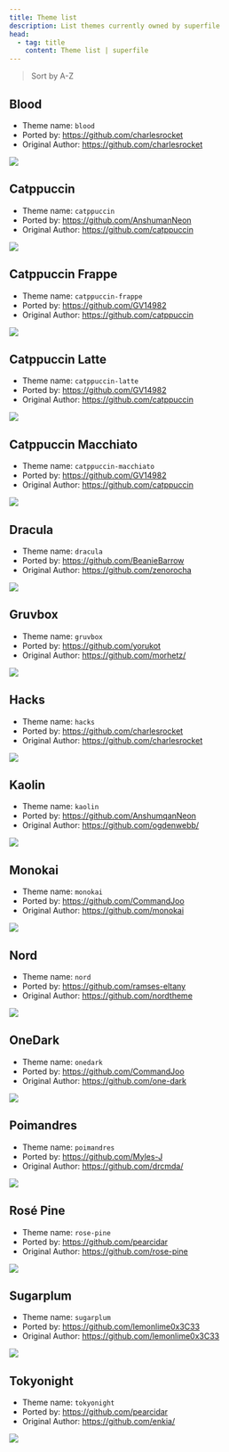 ```yaml
---
title: Theme list
description: List themes currently owned by superfile
head:
  - tag: title
    content: Theme list | superfile
---
```


> Sort by A-Z

## Blood

- Theme name: `blood`
- Ported by: https://github.com/charlesrocket
- Original Author: https://github.com/charlesrocket

![](https://github.com/yorukot/superfile/blob/main/asset/theme/blood.png?raw=true)

## Catppuccin

- Theme name: `catppuccin`
- Ported by: https://github.com/AnshumanNeon
- Original Author: https://github.com/catppuccin

![](https://github.com/yorukot/superfile/blob/main/asset/theme/catppuccin.png?raw=true)

## Catppuccin Frappe

- Theme name: `catppuccin-frappe`
- Ported by: https://github.com/GV14982
- Original Author: https://github.com/catppuccin

![](https://github.com/yorukot/superfile/blob/main/asset/theme/catppuccin-frappe.png?raw=true)

## Catppuccin Latte

- Theme name: `catppuccin-latte`
- Ported by: https://github.com/GV14982
- Original Author: https://github.com/catppuccin

![](https://github.com/yorukot/superfile/blob/main/asset/theme/catppuccin-latte.png?raw=true)

## Catppuccin Macchiato

- Theme name: `catppuccin-macchiato`
- Ported by: https://github.com/GV14982
- Original Author: https://github.com/catppuccin

![](https://github.com/yorukot/superfile/blob/main/asset/theme/catppuccin-macchiato.png?raw=true)

## Dracula

- Theme name: `dracula`
- Ported by: https://github.com/BeanieBarrow
- Original Author: https://github.com/zenorocha

![](https://github.com/yorukot/superfile/blob/main/asset/theme/dracula.png?raw=true)

## Gruvbox

- Theme name: `gruvbox`
- Ported by: https://github.com/yorukot
- Original Author: https://github.com/morhetz/

![](https://github.com/yorukot/superfile/blob/main/asset/theme/gruvbox.png?raw=true)

## Hacks

- Theme name: `hacks`
- Ported by: https://github.com/charlesrocket
- Original Author: https://github.com/charlesrocket

![](https://github.com/yorukot/superfile/blob/main/asset/theme/hacks.png?raw=true)

## Kaolin

- Theme name: `kaolin`
- Ported by: https://github.com/AnshumqanNeon
- Original Author: https://github.com/ogdenwebb/

![](https://github.com/yorukot/superfile/blob/main/asset/theme/kaolin.png?raw=true)

## Monokai

- Theme name: `monokai`
- Ported by: https://github.com/CommandJoo
- Original Author: https://github.com/monokai

![](https://github.com/yorukot/superfile/blob/main/asset/theme/monokai.png?raw=true)

## Nord

- Theme name: `nord`
- Ported by: https://github.com/ramses-eltany
- Original Author: https://github.com/nordtheme

![](https://github.com/yorukot/superfile/blob/main/asset/theme/nord.png?raw=true)

## OneDark

- Theme name: `onedark`
- Ported by: https://github.com/CommandJoo
- Original Author: https://github.com/one-dark

![](https://github.com/yorukot/superfile/blob/main/asset/theme/onedark.png?raw=true)

## Poimandres

- Theme name: `poimandres`
- Ported by: https://github.com/Myles-J
- Original Author: https://github.com/drcmda/

![](https://github.com/yorukot/superfile/blob/main/asset/theme/poimandres.png?raw=true)

## Rosé Pine

- Theme name: `rose-pine`
- Ported by: https://github.com/pearcidar
- Original Author: https://github.com/rose-pine

![](https://github.com/yorukot/superfile/blob/main/asset/theme/rose-pine.png?raw=true)

## Sugarplum
- Theme name: `sugarplum`
- Ported by: https://github.com/lemonlime0x3C33
- Original Author: https://github.com/lemonlime0x3C33

![](https://github.com/yorukot/superfile/blob/main/asset/theme/sugarplum.png?raw=true)

## Tokyonight

- Theme name: `tokyonight`
- Ported by: https://github.com/pearcidar
- Original Author: https://github.com/enkia/

![](https://github.com/yorukot/superfile/blob/main/asset/theme/tokyonight.png?raw=true)
